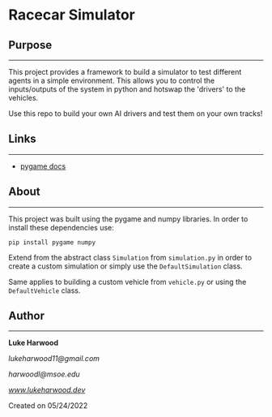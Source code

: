# Racecar Simulator

## Purpose
<hr> 

This project provides a framework to build a simulator to test different agents in a simple environment. This allows you to control the inputs/outputs of the system in python and hotswap the 'drivers' to the vehicles.

Use this repo to build your own AI drivers and test them on your own tracks!

## Links
<hr>

- [pygame docs](https://www.pygame.org/docs/)

## About
<hr> 
This project was built using the pygame and numpy libraries. In order to install these dependencies use: 

```
pip install pygame numpy
```

Extend from the abstract class `Simulation` from `simulation.py` in order to create a custom simulation or simply use the `DefaultSimulation` class.

Same applies to building a custom vehicle from `vehicle.py` or using the `DefaultVehicle` class.

## Author
<hr> 

**Luke Harwood** 

_lukeharwood11@gmail.com_

_harwoodl@msoe.edu_ 

_www.lukeharwood.dev_

Created on 05/24/2022

